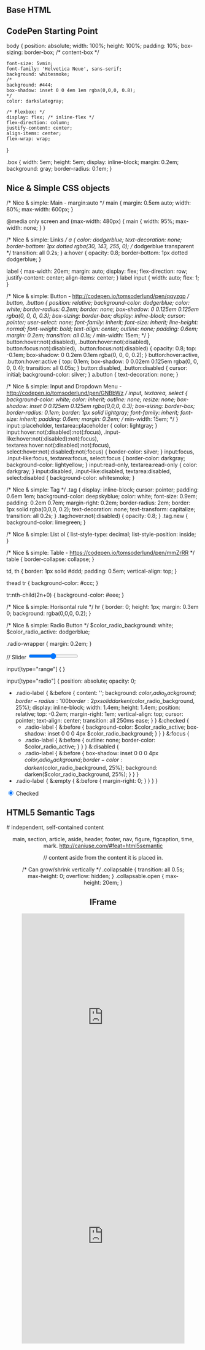## Base HTML

<!DOCTYPE html> 
<html lang="en-us">
<head>
<meta http-equiv="content-type" content="text/html;charset=UTF-8"/>
<title>MobileZero</title>
<meta name="description" content="description">
<meta name="keywords" content="key,word">
<meta name="viewport" content="width=device-width,initial-scale=1.0,maximum-scale=1.0,user-scalable=no">
<meta name="apple-mobile-web-app-capable" content="yes"/>
<link rel="apple-touch-icon" href="./images/apple-touch-icon.png"/>
<link rel="icon" type="image/x-icon" href="./images/favicon.ico">
<style type="text/css">
</style>
</head>
<body>
<script src="http://code.jquery.com/jquery-latest.js" type="text/javascript" charset="utf-8" async defer></script>
<script type="text/javascript">
</script>
</body>
</html>

## CodePen Starting Point

body {
	position: absolute;
	width: 100%;
	height: 100%;
	padding: 10%;
	box-sizing: border-box; /* content-box */

	font-size: 5vmin;
	font-family: 'Helvetica Neue', sans-serif;
	background: whitesmoke;
	/*
	background: #444;
	box-shadow: inset 0 0 4em 1em rgba(0,0,0, 0.8);
	*/
	color: darkslategray;

	/* Flexbox: */
	display: flex; /* inline-flex */
	flex-direction: column;
	justify-content: center;
	align-items: center;
	flex-wrap: wrap;
}

.box {
	width: 5em;
	height: 5em;
	display: inline-block;
	margin: 0.2em;
	background: gray;
	border-radius: 0.1em;
}

## Nice & Simple CSS objects

/* Nice & simple: Main - margin:auto */
main {
  margin: 0.5em auto;
  width: 80%;
  max-width: 600px;
}

@media only screen and (max-width: 480px) {
  main {
    width: 95%;
    max-width: none;
  }
}

/* Nice & simple: Links */
a {
	color: dodgerblue;
	text-decoration: none;
	border-bottom: 1px dotted rgba(30, 143, 255, 0); /* dodgerblue transparent */
	transition: all 0.2s;
}
a:hover {
	opacity: 0.8;
	border-bottom: 1px dotted dodgerblue;
}

label {
	max-width: 20em;
	margin: auto;
	display: flex;
	flex-direction: row;
	justify-content: center;
	align-items: center;
}
label input {
	width: auto;
	flex: 1;
}


/* Nice & simple: Button - http://codepen.io/tomsoderlund/pen/qqyzqp */
button,
.button {
  position: relative;
  background-color: dodgerblue;
  color: white;
  border-radius: 0.2em;
  border: none;
  box-shadow: 0 0.125em 0.125em rgba(0, 0, 0, 0.3);
  box-sizing: border-box;
  display: inline-block;
  cursor: pointer;
  user-select: none;
  font-family: inherit;
  font-size: inherit;
  line-height: normal;
  font-weight: bold;
  text-align: center;
  outline: none;
  padding: 0.6em;
  margin: 0.2em;
  transition: all 0.1s;
  /* min-width: 15em; */
}
button:hover:not(:disabled),
.button:hover:not(:disabled),
button:focus:not(:disabled),
.button:focus:not(:disabled) {
  opacity: 0.8;
  top: -0.1em;
  box-shadow: 0 0.2em 0.1em rgba(0, 0, 0, 0.2);
}
button:hover:active,
.button:hover:active {
  top: 0.1em;
  box-shadow: 0 0.02em 0.125em rgba(0, 0, 0, 0.4);
  transition: all 0.05s;
}
button:disabled,
.button:disabled {
  cursor: initial;
  background-color: silver;
}
a.button {
  text-decoration: none;
}


/* Nice & simple: Input and Dropdown Menu - http://codepen.io/tomsoderlund/pen/GNBbWz */
input,
textarea,
select {
	background-color: white;
	color: inherit;
	outline: none;
	resize: none;
	box-shadow: inset 0 0.125em 0.125em rgba(0,0,0, 0.3);
	box-sizing: border-box;
	border-radius: 0.1em;
	border: 1px solid lightgray;
	font-family: inherit;
	font-size: inherit;
	padding: 0.6em;
	margin: 0.2em;
	/* min-width: 15em; */
}
input::placeholder,
textarea::placeholder {
  color: lightgray;
}
input:hover:not(:disabled):not(:focus),
.input-like:hover:not(:disabled):not(:focus),
textarea:hover:not(:disabled):not(:focus),
select:hover:not(:disabled):not(:focus) {
	border-color: silver;
}
input:focus,
.input-like:focus,
textarea:focus,
select:focus {
	border-color: darkgray;
  background-color: lightyellow;
}
input:read-only,
textarea:read-only {
  color: darkgray;
}
input:disabled,
.input-like:disabled,
textarea:disabled,
select:disabled {
	background-color: whitesmoke;
}


/* Nice & simple: Tag */
.tag {
	display: inline-block;
  cursor: pointer;
	padding: 0.6em 1em;
	background-color: deepskyblue;
	color: white;
	font-size: 0.9em;
	padding: 0.2em 0.7em;
	margin-right: 0.2em;
	border-radius: 2em;
	border: 1px solid rgba(0,0,0, 0.2);
	text-decoration: none;
	text-transform: capitalize;
	transition: all 0.2s;
}
.tag:hover:not(:disabled) {
	opacity: 0.8;
}
.tag.new {
  background-color: limegreen;
}


/* Nice & simple: List
ol {
  list-style-type: decimal;
  list-style-position: inside;
}

/* Nice & simple: Table - https://codepen.io/tomsoderlund/pen/mmZrRR */
table {
  border-collapse: collapse;
}

td, th {
  border: 1px solid #ddd;
  padding: 0.5em;
  vertical-align: top;
}

thead tr {
  background-color: #ccc;
}

tr:nth-child(2n+0) {
  background-color: #eee;
}


/* Nice & simple: Horisontal rule */
hr {
	border: 0;
	height: 1px;
	margin: 0.3em 0;
	background: rgba(0,0,0, 0.2);
}




/* Nice & simple: Radio Button */
$color_radio_background: white;
$color_radio_active: dodgerblue;

.radio-wrapper {
  margin: 0.2em;
}

// Slider
<input type="range" id="hue" min="0" max="360"/>

input[type="range"] {
}

input[type="radio"] {
  position: absolute;
  opacity: 0;
  + .radio-label {
	&:before {
	  content: '';
	  background: $color_radio_background;
	  border-radius: 100%;
	  border: 2px solid darken($color_radio_background, 25%);
	  display: inline-block;
	  width: 1.4em;
	  height: 1.4em;
	  position: relative;
	  top: -0.2em;
	  margin-right: 1em; 
	  vertical-align: top;
	  cursor: pointer;
	  text-align: center;
	  transition: all 250ms ease;
	}
  }
  &:checked {
	+ .radio-label {
	  &:before {
		background-color: $color_radio_active;
		box-shadow: inset 0 0 0 4px $color_radio_background;
	  }
	}
  }
  &:focus {
	+ .radio-label {
	  &:before {
		outline: none;
		border-color: $color_radio_active;
	  }
	}
  }
  &:disabled {
	+ .radio-label {
	  &:before {
		box-shadow: inset 0 0 0 4px $color_radio_background;
		border-color: darken($color_radio_background, 25%);
		background: darken($color_radio_background, 25%);
	  }
	}
  }
  + .radio-label {
	&:empty {
	  &:before {
		margin-right: 0;
	  }
	}
  }
}

  <div class="radio-wrapper">
	<input id="radio-1" name="radio" type="radio" checked>
	<label for="radio-1" class="radio-label">Checked</label>
  </div>


## HTML5 Semantic Tags

<main>
<nav>
<section>
<article> # independent, self-contained content
<header>
<footer>

main, section, article, aside, header, footer, nav, figure, figcaption, time, mark.
http://caniuse.com/#feat=html5semantic

<aside> // content aside from the content it is placed in.

<figure>
<figcaption>


/* Can grow/shrink vertically */
.collapsable {
	transition: all 0.5s;
	max-height: 0;
	overflow: hidden;
}
.collapsable.open {
	max-height: 20em;
}


## IFrame

<iframe src="https://renderer-production-weld.freetls.fastly.net/embed/-LG0SMxKSC6BzBcXD8r7?width=1000&dpr=2" width="100%" height="100%" frameborder="0" style="height: 560px;"></iframe>
<iframe src="https://www.weld.io/comviq-hero-test/" width="100%" height="100%" frameborder="0" style="height: 560px;"></iframe>
<iframe src="about:blank" width="100%" height="100%" frameborder="0" style="height: 560px;"></iframe>


## TEXT AND LINKS

<h1>Heading 1</h1>
<p>Lorem ipsum dolor sit amet, consectetuer adipiscing elit.</p>
<h2>Heading 2</h2>
<p>Lorem ipsum dolor sit amet, <a href="#">consectetuer adipiscing</a> elit.</p>
<h3>Heading 3</h3>
<p>Lorem ipsum dolor sit amet, consectetuer adipiscing elit.</p>


## FORMS

<form name="MyForm" method="post" action="" onSubmit="updateView(this);">
<p>Search discussion topics: <input type="text" name="searchtext" value="" class="formfield" size="15"> 
<input name="searchButton" value="Search" type="button" class="formbutton"></p>
</form>

<fieldset></fieldset>


## FORM FIELDS

http://www.w3schools.com/html/html_forms.asp


Text: <input type="text" name="searchtext" value="" class="formfield" size="15">
		<textarea name="searchtext" class="formfieldsmall" cols="35" rows="2">value</textarea>

Radio:
<input type="radio" name="sex" value="male" checked>
<input type="radio" name="gender" value="female"/> Female

Checkbox:
<input type="checkbox" name="vehicle" value="Bike">

Button:
<button>Button</button>
<input type="button" name="searchButton" value="Search" class="formbutton">

Select:

<select>
	<option value="sam">Sam Lowry</option>
	<option value="harry" selected>Harry Tuttle</option>
	<option value="ida">Ida Lowry</option>
</select>

Hidden: <input type="hidden" name="hiddenVar" value="value">


## TABLES

<table>
  <thead>
    <tr>
      <th>Month</th>
      <th>Savings</th>
    </tr>
  </thead>
  <tbody>
    <tr>
      <td>January</td>
      <td>$100</td>
    </tr>
    <tr>
      <td>February</td>
      <td>$80</td>
    </tr>
  </tbody>
  <tfoot>
    <tr>
      <td>Sum</td>
      <td>$180</td>
    </tr>
  </tfoot>
</table>

## Meta Tags

### Icons

<link rel="shortcut icon" type="image/vnd.microsoft.icon" href="http://www.google.com/images/spreadsheets/favicon.ico"/>

### RSS Feeds

<link rel="alternate" type="application/rss+xml" title="Smashing Magazine Full RSS Feed" href="http://www.smashingmagazine.com/feed/"/>


# CSS

Reset:

https://meyerweb.com/eric/tools/css/reset/

Flexbox

.flex-parent {
	display: flex;
	flex-direction: row; /* DIRECTION: "column" -> create rows */
	justify-content: space-between; /* PRIMARY AXIS: flex-start (default) / flex-end / center / space-between / space-around */	
	align-items: center; /* SECONDARY AXIS: stretch (default) / flex-start / flex-end / center / baseline */
	flex-wrap: wrap; /* Wrap to columns, set child width e.g. 33.33% */

	.flex-child {
		display: flex;
		flex: 0 1 auto; /* flex-grow (flex-shrink flex-basis), default 0 1 auto */
		justify-content: center;
		align-items: center;
	}
}



Search Results
Viewport units: vw, vh, vmin, vmax - Web Design Weekly


/* 

Special Effects in CSS

http://www.1stwebdesigner.com/css/advanced-css-text-effects-web-typography-tips/

*/

margin: vertical horizontal
margin: top right bottom left (TRBL - TuRBuLence, or clockwise from top)

// hls, hsl, hsv

/* Hue 0-360¹, Saturation 0-100%, Lightness 0-100%, Alpha 0-1.
   ¹Red=0, Green=120, Blue=240. */
hsl(360, 100%, 50%);
hsla(360, 100%, 50%, 0.4);
hsla(0,0,0, 0.4);
/* Red, Green, Blue */
rgb(0,0,0);
rgba(0,0,0, 0.3)

### CSS Selectors

`>` = child
`*` = grandchild or later
`+` = adjacent sibling
`~` = general sibling

div:nth-child(4n+1) {
}


/* Universal */
* {
	margin: 0px;
	padding: 0px;
}

// Typography

	font: 30px/300px Helvetica, Arial, sans-serif;

/* Force box sizing box model. Default is 'content-box'. */
.new_box_model {
	-webkit-box-sizing: border-box; /* Safari/Chrome, other WebKit */
	-moz-box-sizing: border-box;    /* Firefox, other Gecko */
	box-sizing: border-box;         /* Opera/IE 8+ */
}

/* Uppercase */
.fx_uppercase {
	text-transform: uppercase;
}

/* Text Shadow */
.fx_text_shadow {
	color: #222;
	text-shadow: 0px 2px 3px #555; /* X Y Blur Color */
	filter: dropshadow(color=#555, offX=0, offY=2); /* for IE */
}

/* Box Shadow */
.shaded_box {
	box-shadow: 0 1px 5px rgba(0,0,0, 0.4);
	box-shadow: 1px 2px 3px #555; /* X Y Blur Color */
	-webkit-box-shadow: 1px 2px 3px #555; /* X Y Blur Color */
	-moz-box-shadow: 1px 2px 3px #555;
}

/* Inset Shadow */
.inset_shaded_box {
	box-shadow: inset 1px 2px 3px #555; /* X Y Blur Color */
	-webkit-box-shadow: inset 1px 2px 3px #555; /* X Y Blur Color */
	-moz-box-shadow: inset 1px 2px 3px #555;
}

/* Embossing with border */
.embossed_box {
	border: 2px solid #d3e8fc; /* Lighter shade */
	border-top-color: #4b84b7;
	border-left-color: #4b84b7;
}

/* Text Embossed */
.fx_text_embossed {
	font-weight: bold;
	color: #808080;
	text-shadow: #fff 0px 1px 0, #000 0 -1px 0; /* X Y Blur Color */
}

/* Text "Outlined" */
.fx_text_outlined {
	color: #222;
	text-shadow: -1px 0 #00F, 0 1px #00F, 1px 0 #00F, 0 -1px #00F;
}

/* Opacity/Transparency */
.fx_transparent {
		background-color: black;
	opacity:0.6; /* CSS3 standard */
	filter:alpha(opacity=60); /* for IE */
}

.fx_transparent_background {
	background-color: rgb(255,0,0); /* fallback */
	background-color: rgba(255,0,0,0.5);
}

.fx_blurred {
	filter: blur(10px);
	-webkit-filter: blur(10px);
}

/* Linear gradient: http://colorzilla.com/gradient-editor/#ff3232+0,ffffff+100 */
/*   change 'to bottom' to '45deg' for angle */
.fx_gradient_linear {
	background: #ff3232; /* Old browsers */
	background: -moz-linear-gradient(top,  #ff3232 0%, #ffffff 100%); /* FF3.6-15 */
	background: -webkit-linear-gradient(top,  #ff3232 0%, #ffffff 100%); /* Chrome10-25,Safari5.1-6 */
	background: linear-gradient(to bottom,  #ff3232 0%, #ffffff 100%); /* W3C, IE10+, FF16+, Chrome26+, Opera12+, Safari7+ */
	filter: progid:DXImageTransform.Microsoft.gradient( startColorstr='#ff3232', endColorstr='#ffffff',GradientType=0 ); /* IE6-9 */
}

/* Circular gradient: http://colorzilla.com/gradient-editor/#ff3232+0,ffffff+100 */
.fx_gradient_radial {
	background: #ff3232; /* Old browsers */
	background: -moz-radial-gradient(center, ellipse cover,  #ff3232 0%, #ffffff 100%); /* FF3.6-15 */
	background: -webkit-radial-gradient(center, ellipse cover,  #ff3232 0%, #ffffff 100%); /* Chrome10-25,Safari5.1-6 */
	background: radial-gradient(ellipse at center,  #ff3232 0%, #ffffff 100%); /* W3C, IE10+, FF16+, Chrome26+, Opera12+, Safari7+ */
	filter: progid:DXImageTransform.Microsoft.gradient( startColorstr='#ff3232', endColorstr='#ffffff',GradientType=1 ); /* IE6-9 fallback on horizontal gradient */
}

// Rainbow
background: linear-gradient(to right, red, yellow, lime, cyan, blue, magenta, red);
background: linear-gradient(to right, hsl(0,100,50), hsl(45,100,50), hsl(90,100,50), hsl(135,100,50), hsl(180,100,50), hsl(225,100,50), hsl(270,100,50), hsl(315,100,50), hsl(360,100,50));

/* Rounded Box with Shadows */
.rounded_box {
	width: 500px; margin: 0 auto; background: #222; padding: 20px;
	font-size: 22px; color: #555; text-shadow: 0px 2px 3px #171717;
	
	border-radius: 10px;
	-webkit-border-radius: 10px;
	-moz-border-radius: 10px;
	
	-webkit-box-shadow: 1px 2px 3px #555; /* X Y Blur Color */
	-moz-box-shadow: 1px 2px 3px #555;
}

/* One rounded corner */
.rounded_corner {
	border-bottom-left-radius: 8px;	
}

/* Text with gradient/image */
h1 {
	font: bold 330%/100% "Lucida Grande";
	position: relative;
	color: #464646;
}

h1 span {
	background: url(gradient.png) repeat-x;
	position: absolute;
	display: block;
	width: 100%;
	height: 31px;
}

.keyboard-button {
	color: #999;
	border: 3px solid #999 !important;
	border-radius: 8px;
	padding: 0px 8px 0px 8px;
}


## Transitions

.box {
	border-style: solid;
	border-width: 1px;
	display: block;
	width: 100px;
	height: 100px;
	background-color: #0000FF;
	/* transition: <property> <duration> <timing-function> <delay>; */
	transition: width 2s, height 2s, background-color 2s, transform 2s;
}
.box:hover {
	background-color: #FFCCCC;
	width: 200px;
	height: 200px;
	transform: rotate(180deg);
}

div {
	transition-property: opacity, left, top, height; /* all */
	transition-duration: 3s, 5s;
	transition-delay: 1s
	transition-timing-function: linear|ease|ease-in|ease-out|ease-in-out|step-start|step-end|steps(int,start|end)|cubic-bezier(n,n,n,n)|initial|inherit;
}

## Transform

	transform: translate(x,y);
	transform: translate3d(x,y,z);
	transform: translateX(x);
	transform: translateY(y);
	transform: translateZ(z);
	transform: scale(x,y);
	transform: scale3d(x,y,z);
	transform: scaleX(x);
	transform: scaleY(y);
	transform: scaleZ(z);
	transform: rotate(angle);
	transform: rotate3d(x,y,z,angle);
	transform: rotateX(angle);
	transform: rotateY(angle);
	transform: rotateZ(angle);
	transform: skew(x-angle,y-angle);
	transform: skewX(angle);
	transform: skewY(angle);
	transform: matrix(n,n,n,n,n,n);
	transform: matrix3d(n,n,n,n,n,n,n,n,n,n,n,n,n,n,n,n);
	transform: perspective(n); // doesn’t affect the element itself, but affects the transforms of descendent elements' 3D transforms, allowing them all to have a consistent depth perspective.


## Animations (keyframes)

.pulsate {
	/*         name              dur delay repetitions*/
	animation: animation-pulsate 10s 5s infinite;
}

@keyframes animation-pulsate {
	from {
		background-color: rgba(255,255,255, 0);
	}
	to {
		background-color: rgba(255,255,255, 0);
	}
}

@keyframes animation-pulsate {
	0% {
		background-color: rgba(255,255,255, 0);
	}
	50% {
		background-color: rgba(255,255,255, 1);
	}
	100% {
		background-color: rgba(255,255,255, 0);
	}
}

#box {
	animation-name: resize;
	animation-duration: 1s;
	animation-iteration-count: 4;
	animation-direction: alternate;
	animation-timing-function: ease-in-out;
}

div {
	animation-name: example;
	animation-duration: 5s;
	animation-timing-function: linear|ease|ease-in|ease-out|ease-in-out|step-start|step-end|steps(int,start|end)|cubic-bezier(n,n,n,n)|initial|inherit;
	animation-delay: 2s;
	animation-iteration-count: infinite;
	animation-direction: normal|reverse|alternate|alternate-reverse
	/* Extra */
	animation-play-state: running|paused
	animation-fill-mode: Specifies a style for the element when the animation is not playing
}

div {
	animation: example 5s linear 2s infinite alternate;
}


/* --------- Responsive layout for phones --------- */

@media only screen and (max-width: 480px) {
}

@media (max-width: 904px) and (min-width: 544px) {
	#rectangle-84 .apply-styles {
		background-color: #47E2A1;
	}
}

## Pseudo classes

:active
:any-link 
:blank 
:checked
:current 
:default
:defined
:dir() 
:disabled
:drop 
:empty
:enabled
:first
:first-child
:first-of-type
:focus
:focus-visible
:focus-within
:fullscreen 
:future 
:has() 
:host
:host()
:host-context() 
:hover
:in-range
:indeterminate
:invalid
:lang()
:last-child
:last-of-type
:left
:link
:local-link 
:matches() 
:not()
:nth-child()
:nth-col() 
:nth-last-child()
:nth-last-col() 
:nth-last-of-type()
:nth-of-type()
:only-child
:only-of-type
:optional
:out-of-range
:past 
:placeholder-shown 
:read-only
:read-write
:required
:right
:root
:scope
:target
:target-within 
:user-invalid 
:valid
:visited



/* --------- Retina Images --------- */

Either: IMG tag or element with background image.

<div class="photo"></div>

.photo {
		background-image: url(Retina-image-800x600-2x.png);
		background-size: 400px 300px;
		background-repeat: no-repeat;
		display: block;
		width: 400px;
		height: 300px;
}


/* CSS for devices with normal screens */
.icons {
		background-image: url(icon-sprite.png);
		background-repeat: no-repeat;
}

/* CSS for high-resolution devices */
@media only screen and (-Webkit-min-device-pixel-ratio: 1.5),
only screen and (-moz-min-device-pixel-ratio: 1.5),
only screen and (-o-min-device-pixel-ratio: 3/2),
only screen and (min-device-pixel-ratio: 1.5) {
		.icons {
				background-image: url(icon-sprite-2x.png);
				background-size: 200px 100px;
				background-repeat: no-repeat;
		}
}


/* --------- Other --------- */


/* 

HTML:

<h1><span></span>CSS Gradient Text</h1>


IE6 fix:

<!--[if lt IE 7]>

<style>
h1 span {
	background: none;
	filter: progid:DXImageTransform.Microsoft.AlphaImageLoader(src='gradient.png', sizingMethod='scale');
}
</style>

<![endif]-->

*/

<code>

code {
	font-family: Inconsolata, Monaco, Menlo, Courier, monospace;
	font-size: 16px;
	color: gray;
}


## CSS Colors / colors / COLORS

http://www.crockford.com/wrrrld/color.html
http://www.quackit.com/css/css_color_codes.cfm

Favorites:

slategray (blueish)
darkslategray (blueish)
dodgerblue

white
whitesmoke
lightgray
silver
darkgray
gray
dimgray
black

Blue: dodgerblue, deepskyblue
Green: greenyellow - lime/limegreen
Orange: darkorange
Purple: slateblue
Red/Pink: deeppink
Red: tomato
Yellow: lemonchiffon, or gold

Special:

transparent


Weld

$weld_cyan: #6ec8dc;
$weld_cyan_light: #acdde9;
$weld_cyan_dark: #327a8c;
$weld_green: #47e2a1;
$weld_yellow: #fffa46;
$weld_red: #f86060;
$weld_red_light: #faafae;
$weld_orange: #ff8316;
$weld_blue: #015593;
$weld_purple: #be59a0;


White:

white	FFFFFF
snow	FFFAFA
honeydew	F0FFF0
mintcream	F5FFFA
azure	F0FFFF
aliceblue	F0F8FF
ghostwhite	F8F8FF
whitesmoke	F5F5F5
seashell	FFF5EE
beige	F5F5DC
oldlace	FDF5E6
floralwhite	FFFAF0
ivory	FFFFF0
antiquewhite	FAEBD7
linen	FAF0E6
lavenderblush	FFF0F5
mistyrose	FFE4E1

Grey:

gainsboro	DCDCDC
lightgray	D3D3D3
silver	C0C0C0
darkgray	A9A9A9
gray	808080
lightslategray	778899
slategray	708090
dimgray	696969
darkslategray	2F4F4F
black	000000

Red:

indianred	CD5C5C
lightcoral	F08080
salmon	FA8072
darksalmon	E9967A
lightsalmon	FFA07A
crimson	DC143C
red	FF0000
firebrick	B22222
darkred	8B0000

Pink:

pink	FFC0CB
lightpink	FFB6C1
hotpink	FF69B4
deeppink	FF1493
mediumvioletred	C71585
palevioletred	DB7093

Orange:

lightsalmon	FFA07A
coral	FF7F50
tomato	FF6347
orangered	FF4500
darkorange	FF8C00
orange	FFA500

Yellow:

gold	FFD700
yellow	FFFF00
lightyellow	FFFFE0
lemonchiffon	FFFACD
lightgoldenrodyellow	FAFAD2
papayawhip	FFEFD5
moccasin	FFE4B5
peachpuff	FFDAB9
palegoldenrod	EEE8AA
khaki	F0E68C
darkkhaki	BDB76B

Purple:

lavender	E6E6FA
thistle	D8BFD8
plum	DDA0DD
violet	EE82EE
orchid	DA70D6
fuchsia	FF00FF
magenta	FF00FF
mediumorchid	BA55D3
mediumpurple	9370DB
amethyst	9966CC
blueviolet	8A2BE2
darkviolet	9400D3
darkorchid	9932CC
darkmagenta	8B008B
purple	800080
indigo	4B0082
slateblue	6A5ACD
darkslateblue	483D8B
mediumslateblue	7B68EE

Green:

greenyellow	ADFF2F
chartreuse	7FFF00
lawngreen	7CFC00
lime	00FF00
limegreen	32CD32
palegreen	98FB98
lightgreen	90EE90
mediumspringgreen	00FA9A
springgreen	00FF7F
mediumseagreen	3CB371
seagreen	2E8B57
forestgreen	228B22
green	008000
darkgreen	006400
yellowgreen	9ACD32
olivedrab	6B8E23
olive	808000
darkolivegreen	556B2F
mediumaquamarine	66CDAA
darkseagreen	8FBC8F
lightseagreen	20B2AA
darkcyan	008B8B
teal	008080

Blue:

aqua	00FFFF
cyan	00FFFF
lightcyan	E0FFFF
paleturquoise	AFEEEE
aquamarine	7FFFD4
turquoise	40E0D0
mediumturquoise	48D1CC
darkturquoise	00CED1
cadetblue	5F9EA0
steelblue	4682B4
lightsteelblue	B0C4DE
powderblue	B0E0E6
lightblue	ADD8E6
skyblue	87CEEB
lightskyblue	87CEFA
deepskyblue	00BFFF
dodgerblue	1E90FF
cornflowerblue	6495ED
mediumslateblue	7B68EE
royalblue	4169E1
blue	0000FF
mediumblue	0000CD
darkblue	00008B
navy	000080
midnightblue	191970

Brown:

cornsilk	FFF8DC
blanchedalmond	FFEBCD
bisque	FFE4C4
navajowhite	FFDEAD
wheat	F5DEB3
burlywood	DEB887
tan	D2B48C
rosybrown	BC8F8F
sandybrown	F4A460
goldenrod	DAA520
darkgoldenrod	B8860B
peru	CD853F
chocolate	D2691E
saddlebrown	8B4513
sienna	A0522D
brown	A52A2A
maroon	800000


# SCSS/SASS/Compass

$weld_transition_fast: all 0.125s;

http://compass-style.org/reference/compass/helpers/colors/

tint($weld_cyan, 15%); // make bright
shade($weld_gray_30, 20%); // make dark
mix($color1, $color2, 25%); // 25% of $color1

scale-saturation($weld_content_button_blue, 50%);

top: ($weld_toolbar_height + 10px);
width: calc(100% - #{$compass_variable}); /* Note: #{} for inline calc() */

https://www.sitepoint.com/sass-basics-control-directives-expressions/

@mixin test($condition) {
	$color: if($condition, blue, red);
	color:$color
}

.firstClass {
	@include test(true);
}


# Unicode characters

(also ::after)

.container::before {
	content: '\2714';
}

✖ 2716
✔ 2714
❗2757

http://www.fileformat.info/info/unicode/char/2714/index.htm


# SVG

<g>, <use>, <defs> and <symbol>


# HTTP Error codes

100 Continue
101 Switching Protocols
102 Processing (WebDAV; RFC 2518)
200 OK
201 Created
202 Accepted
203 Non-Authoritative Information (since HTTP/1.1)
204 No Content
205 Reset Content
206 Partial Content (RFC 7233)
207 Multi-Status (WebDAV; RFC 4918)
208 Already Reported (WebDAV; RFC 5842)
226 IM Used (RFC 3229)
2xx Success
300 Multiple Choices
301 Moved Permanently
302 Found
303 See Other (since HTTP/1.1)
304 Not Modified (RFC 7232)
305 Use Proxy (since HTTP/1.1)
306 Switch Proxy
307 Temporary Redirect (since HTTP/1.1)
308 Permanent Redirect (RFC 7538)
3xx Redirection
400 Bad Request
401 Unauthorized (RFC 7235)
402 Payment Required
403 Forbidden
404 Not Found
405 Method Not Allowed
406 Not Acceptable
407 Proxy Authentication Required (RFC 7235)
408 Request Timeout
409 Conflict
410 Gone
411 Length Required
412 Precondition Failed (RFC 7232)
413 Payload Too Large (RFC 7231)
414 URI Too Long (RFC 7231)
415 Unsupported Media Type
416 Range Not Satisfiable (RFC 7233)
417 Expectation Failed
418 I'm a teapot (RFC 2324)
421 Misdirected Request (RFC 7540)
422 Unprocessable Entity (WebDAV; RFC 4918)
423 Locked (WebDAV; RFC 4918)
424 Failed Dependency (WebDAV; RFC 4918)
426 Upgrade Required
428 Precondition Required (RFC 6585)
429 Too Many Requests (RFC 6585)
431 Request Header Fields Too Large (RFC 6585)
451 Unavailable For Legal Reasons (Internet draft)
4xx Client Error
500 Internal Server Error
501 Not Implemented
502 Bad Gateway
503 Service Unavailable
504 Gateway Timeout
505 HTTP Version Not Supported
506 Variant Also Negotiates (RFC 2295)
507 Insufficient Storage (WebDAV; RFC 4918)
508 Loop Detected (WebDAV; RFC 5842)
510 Not Extended (RFC 2774)
511 Network Authentication Required (RFC 6585)
5xx Server Error
